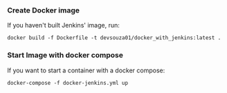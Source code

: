 ### Create Docker image

If you haven't built Jenkins' image, run:
```
docker build -f Dockerfile -t devsouza01/docker_with_jenkins:latest .
```

### Start Image with docker compose

If you want to start a container with a docker compose:
```
docker-compose -f docker-jenkins.yml up
```

